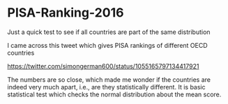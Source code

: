 # PISA-Ranking-2016
Just a quick test to see if all countries are part of the same distribution

I came across this tweet which gives PISA rankings of different OECD countries

https://twitter.com/simongerman600/status/1055165797134417921

The numbers are so close, which made me wonder if the countries are indeed very much apart, i.e., are they statistically different.
It is basic statistical test which checks the normal distribution about the mean score.
